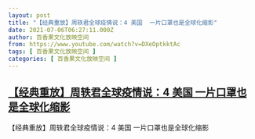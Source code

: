 ```yaml
---
layout: post
title: "【经典重放】周轶君全球疫情说：4 美国  一片口罩也是全球化缩影"
date: 2021-07-06T06:27:11.000Z
author: 百香果文化放映空间
from: https://www.youtube.com/watch?v=DXeOptkktAc
tags: [ 百香果文化放映空间 ]
categories: [ 百香果文化放映空间 ]
---
```

<!--1625552831000-->
[【经典重放】周轶君全球疫情说：4 美国  一片口罩也是全球化缩影](https://www.youtube.com/watch?v=DXeOptkktAc)
------

<div>
【经典重放】周轶君全球疫情说：4 美国  一片口罩也是全球化缩影
</div>
